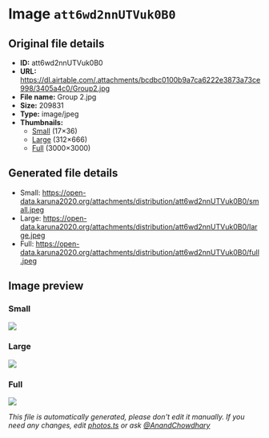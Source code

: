 # Image `att6wd2nnUTVuk0B0`

## Original file details

- **ID:** att6wd2nnUTVuk0B0
- **URL:** https://dl.airtable.com/.attachments/bcdbc0100b9a7ca6222e3873a73ce998/3405a4c0/Group2.jpg
- **File name:** Group 2.jpg
- **Size:** 209831
- **Type:** image/jpeg
- **Thumbnails:**
  - [Small](https://dl.airtable.com/.attachmentThumbnails/06960993cf119ed436c482d717a4d749/92b9b9e1) (17×36)
  - [Large](https://dl.airtable.com/.attachmentThumbnails/dbb4dccebe167813ef15ac39c7a31cd2/c2fd9e02) (312×666)
  - [Full](https://dl.airtable.com/.attachmentThumbnails/6530511385ee7f4fd1d6794f03252e27/ddc3c3d9) (3000×3000)

## Generated file details

- Small: https://open-data.karuna2020.org/attachments/distribution/att6wd2nnUTVuk0B0/small.jpeg
- Large: https://open-data.karuna2020.org/attachments/distribution/att6wd2nnUTVuk0B0/large.jpeg
- Full: https://open-data.karuna2020.org/attachments/distribution/att6wd2nnUTVuk0B0/full.jpeg

## Image preview

### Small

![](https://open-data.karuna2020.org/attachments/distribution/att6wd2nnUTVuk0B0/small.jpeg)

### Large

![](https://open-data.karuna2020.org/attachments/distribution/att6wd2nnUTVuk0B0/large.jpeg)

### Full

![](https://open-data.karuna2020.org/attachments/distribution/att6wd2nnUTVuk0B0/full.jpeg)

_This file is automatically generated, please don't edit it manually. If you need any changes, edit [photos.ts](/photos.ts) or ask [@AnandChowdhary](https://github.com/AnandChowdhary)_

